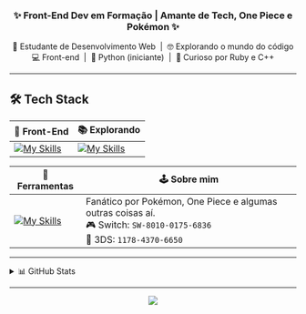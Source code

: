 <h3 align="center">✨ Front-End Dev em Formação | Amante de Tech, One Piece e Pokémon ✨</h3>

<p align="center">
  🎨 Estudante de Desenvolvimento Web &nbsp;|&nbsp; 🤓 Explorando o mundo do código <br />
  💻 Front-end &nbsp;|&nbsp; 🐍 Python (iniciante) &nbsp;|&nbsp; 🚀 Curioso por Ruby e C++
</p>

---

## 🛠️ Tech Stack

| 🎨 Front-End | 📚 Explorando |
|-------------|---------------|
| [![My Skills](https://skillicons.dev/icons?i=html,css,js,bootstrap&theme=dark)](https://skillicons.dev) | [![My Skills](https://skillicons.dev/icons?i=python,cpp,ruby&theme=dark)](https://skillicons.dev) |

| 🧰 Ferramentas | 🕹️ Sobre mim |
|----------------|-------------|
| [![My Skills](https://skillicons.dev/icons?i=vscode,git,github,replit,figma&theme=dark)](https://skillicons.dev) | Fanático por Pokémon, One Piece e algumas outras coisas aí.<br>🎮 Switch: `SW-8010-0175-6836`<br>📱 3DS: `1178-4370-6650` |

---

<details>
  <summary>📊 GitHub Stats</summary>
  <br />
  <p align="center">
    <a href="https://github.com/Gasparzino">
      <img src="https://github-readme-stats.vercel.app/api/top-langs/?username=Gasparzino&layout=donut&theme=tokyonight&border_radius=10" />
    </a>
  </p>
</details>

---

<p align="center">
  <a href="https://github.com/Gasparzino">
    <img src="https://img.shields.io/badge/GitHub-181717?style=for-the-badge&logo=github&logoColor=white" />
  </a>
</p>
